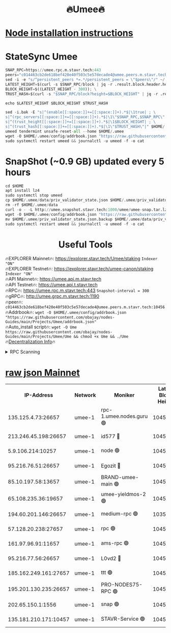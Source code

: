 <h1 align="center"> 🔥Umee🔥</h1>


[Node installation instructions](https://github.com/obajay/nodes-Guides/tree/main/Projects/Umee)
=
# StateSync Umee
```python
SNAP_RPC=https://umee.rpc.m.stavr.tech:443
peers="c014463cb2de618bef420e40f503c5e57decade4@umee.peers.m.stavr.tech:10456"
sed -i -e "s/^persistent_peers *=.*/persistent_peers = \"$peers\"/" ~/.umee/config/config.toml
LATEST_HEIGHT=$(curl -s $SNAP_RPC/block | jq -r .result.block.header.height); \
BLOCK_HEIGHT=$((LATEST_HEIGHT - 300)); \
TRUST_HASH=$(curl -s "$SNAP_RPC/block?height=$BLOCK_HEIGHT" | jq -r .result.block_id.hash)

echo $LATEST_HEIGHT $BLOCK_HEIGHT $TRUST_HASH

sed -i.bak -E "s|^(enable[[:space:]]+=[[:space:]]+).*$|\1true| ; \
s|^(rpc_servers[[:space:]]+=[[:space:]]+).*$|\1\"$SNAP_RPC,$SNAP_RPC\"| ; \
s|^(trust_height[[:space:]]+=[[:space:]]+).*$|\1$BLOCK_HEIGHT| ; \
s|^(trust_hash[[:space:]]+=[[:space:]]+).*$|\1\"$TRUST_HASH\"|" $HOME/.umee/config/config.toml
umeed tendermint unsafe-reset-all --home $HOME/.umee
wget -O $HOME/.umee/config/addrbook.json "https://raw.githubusercontent.com/obajay/nodes-Guides/main/Projects/Umee/addrbook.json"
sudo systemctl restart umeed && journalctl -u umeed -f -o cat
```
# SnapShot (~0.9 GB) updated every 5 hours
```python
cd $HOME
apt install lz4
sudo systemctl stop umeed
cp $HOME/.umee/data/priv_validator_state.json $HOME/.umee/priv_validator_state.json.backup
rm -rf $HOME/.umee/data
curl -o - -L http://umee.snapshot.stavr.tech:1000/umee/umee-snap.tar.lz4 | lz4 -c -d - | tar -x -C $HOME/.umee --strip-components 2
wget -O $HOME/.umee/config/addrbook.json "https://raw.githubusercontent.com/obajay/nodes-Guides/main/Projects/Umee/addrbook.json"
mv $HOME/.umee/priv_validator_state.json.backup $HOME/.umee/data/priv_validator_state.json
sudo systemctl restart umeed && journalctl -u umeed -f -o cat
```
 <h1 align="center"> Useful Tools</h1>

🔥EXPLORER Mainnet🔥:      https://explorer.stavr.tech/Umee/staking             `Indexer "ON"` \
🔥EXPLORER Testnet🔥:        https://explorer.stavr.tech/umee-canon/staking      `Indexer "ON"` \
🔥API Mainnet🔥:                   https://umee.api.m.stavr.tech \
🔥API Testnet🔥:                     https://umee.api.t.stavr.tech \
🔥RPC🔥:                           https://umee.rpc.m.stavr.tech:443                     `Snapshot-interval = 300` \
🔥gRPC🔥:                              http://umee.grpc.m.stavr.tech:1190 \
🔥peer🔥:                     `c014463cb2de618bef420e40f503c5e57decade4@umee.peers.m.stavr.tech:10456` \
🔥Addrbook🔥:    ```wget -O $HOME/.umee/config/addrbook.json "https://raw.githubusercontent.com/obajay/nodes-Guides/main/Projects/Umee/addrbook.json"``` \
🔥Auto_install script🔥: ```wget -O Ume https://raw.githubusercontent.com/obajay/nodes-Guides/main/Projects/Umee/Ume && chmod +x Ume && ./Ume``` \
🔥[Decentralization Info](https://github.com/obajay/StateSync-snapshots/tree/main/Projects/Umee/Decentralization)🔥

<details>
<summary>RPC Scanning</summary>

<h2 align="center"> We scan nodes in real time every 4 hours. And we provide the final result of RPC endpoints.
We cannot influence the operation of these nodes in any way. </h2>


```python
If Voting Power is higher than 0 --> then the Node is a validator of the network and may be subject to attack and be a potential threat to the chain.
```
```python
We marked such validators with a red symbol
```

</details>

[raw json Mainnet](https://rpc-check.umeem.stavr.tech/umeem/rpc-umeem-result.json)
=



<table><tr><th>IP-Address</th><th>Network</th><th>Moniker</th><th>Latest Block Height</th><th>Earliest Block Height</th><th>Catching Up</th><th>Tx Index</th><th>Voting Power</th><th>Scan Time</th></tr><tr><td>135.125.4.73:26657</td><td>umee-1</td><td>rpc-1.umee.nodes.guru 🟢</td><td>10458681</td><td>5167386</td><td>False</td><td>on</td><td>0</td><td>2024-02-05T15:29:37.037742345UTC</td></tr><tr><td>213.246.45.198:26657</td><td>umee-1</td><td>id577 🔴</td><td>10458668</td><td>7100001</td><td>False</td><td>on</td><td>35104873</td><td>2024-02-05T15:28:17.972861837UTC</td></tr><tr><td>5.9.106.214:10257</td><td>umee-1</td><td>node 🟢</td><td>10458677</td><td>7942001</td><td>False</td><td>on</td><td>0</td><td>2024-02-05T15:29:11.501510951UTC</td></tr><tr><td>95.216.76.51:26657</td><td>umee-1</td><td>Egozit 🔴</td><td>10458681</td><td>8262001</td><td>False</td><td>off</td><td>38435659</td><td>2024-02-05T15:29:34.669616251UTC</td></tr><tr><td>85.10.197.58:13657</td><td>umee-1</td><td>BRAND-umee-main 🟢</td><td>10458671</td><td>8427832</td><td>False</td><td>on</td><td>0</td><td>2024-02-05T15:28:35.064238087UTC</td></tr><tr><td>65.108.235.36:19657</td><td>umee-1</td><td>umee-yieldmos-2 🟢</td><td>10458660</td><td>9575548</td><td>False</td><td>on</td><td>0</td><td>2024-02-05T15:27:32.450048375UTC</td></tr><tr><td>194.60.201.146:26657</td><td>umee-1</td><td>medium-rpc 🟢</td><td>10354857</td><td>9984137</td><td>False</td><td>on</td><td>0</td><td>2024-02-05T15:28:24.555199981UTC</td></tr><tr><td>57.128.20.238:27657</td><td>umee-1</td><td>rpc 🟢</td><td>10458678</td><td>10337379</td><td>False</td><td>on</td><td>0</td><td>2024-02-05T15:29:19.945479669UTC</td></tr><tr><td>161.97.96.91:11657</td><td>umee-1</td><td>ams-rpc 🟢</td><td>10458685</td><td>10352001</td><td>False</td><td>on</td><td>0</td><td>2024-02-05T15:29:58.784011150UTC</td></tr><tr><td>95.216.77.56:26657</td><td>umee-1</td><td>L0vd2 🔴</td><td>10458685</td><td>10358684</td><td>False</td><td>off</td><td>37547296</td><td>2024-02-05T15:29:56.376274246UTC</td></tr><tr><td>185.162.249.161:27657</td><td>umee-1</td><td>ttt 🟢</td><td>10458675</td><td>10381617</td><td>False</td><td>on</td><td>0</td><td>2024-02-05T15:28:59.906077338UTC</td></tr><tr><td>195.201.130.235:26657</td><td>umee-1</td><td>PRO-NODES75-RPC 🟢</td><td>10458676</td><td>10396343</td><td>False</td><td>on</td><td>0</td><td>2024-02-05T15:29:08.302293153UTC</td></tr><tr><td>202.65.150.1:1556</td><td>umee-1</td><td>snap 🟢</td><td>10457568</td><td>10456522</td><td>False</td><td>on</td><td>0</td><td>2024-02-05T15:29:09.180779643UTC</td></tr><tr><td>135.181.210.171:10457</td><td>umee-1</td><td>STAVR-Service 🟢</td><td>10458683</td><td>10457401</td><td>False</td><td>on</td><td>0</td><td>2024-02-05T15:29:45.656140130UTC</td></tr></table>
